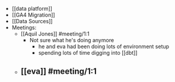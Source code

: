 - [[data platform]]
- [[GA4 Migration]]
- [[Data Sources]]
- Meetings:
	- [[Aquil Jones]] #meeting/1:1
		- Not sure what he's doing anymore
			- he and eva had been doing lots of environment setup
			- spending lots of time digging into [[dbt]]
	- [[eva]] #meeting/1:1
		-